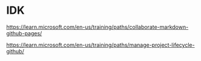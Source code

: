 # IDK


https://learn.microsoft.com/en-us/training/paths/collaborate-markdown-github-pages/

https://learn.microsoft.com/en-us/training/paths/manage-project-lifecycle-github/